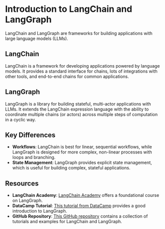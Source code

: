 # Introduction to LangChain and LangGraph

LangChain and LangGraph are frameworks for building applications with large language models (LLMs).

## LangChain

LangChain is a framework for developing applications powered by language models. It provides a standard interface for chains, lots of integrations with other tools, and end-to-end chains for common applications.

## LangGraph

LangGraph is a library for building stateful, multi-actor applications with LLMs. It extends the LangChain expression language with the ability to coordinate multiple chains (or actors) across multiple steps of computation in a cyclic way.

## Key Differences

-   **Workflows**: LangChain is best for linear, sequential workflows, while LangGraph is designed for more complex, non-linear processes with loops and branching.
-   **State Management**: LangGraph provides explicit state management, which is useful for building complex, stateful applications.

## Resources

-   **LangChain Academy**: [LangChain Academy](https://www.langchain.com/academy) offers a foundational course on LangGraph.
-   **DataCamp Tutorial**: [This tutorial from DataCamp](https://www.datacamp.com/tutorial/langgraph-tutorial-a-deep-dive) provides a good introduction to LangGraph.
-   **GitHub Repository**: [This GitHub repository](https://github.com/langchain-ai/langgraph/tree/main/examples) contains a collection of tutorials and examples for LangChain and LangGraph.
